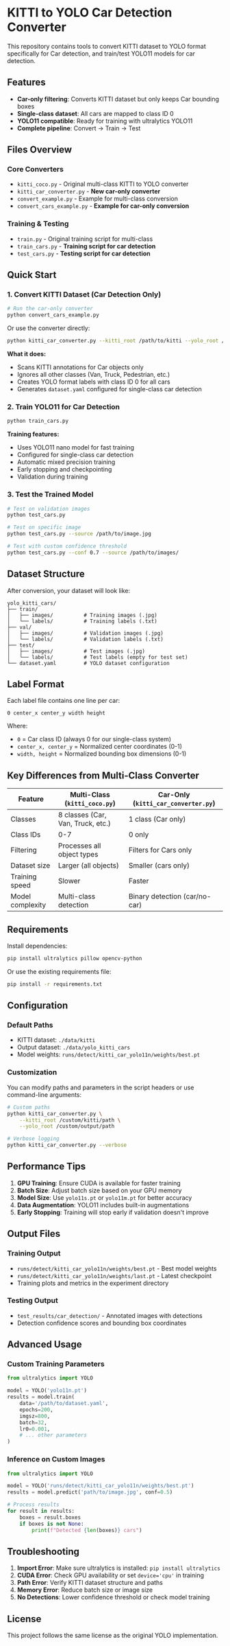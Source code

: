 # KITTI to YOLO Car Detection Converter

This repository contains tools to convert KITTI dataset to YOLO format specifically for Car detection, and train/test YOLO11 models for car detection.

## Features

- **Car-only filtering**: Converts KITTI dataset but only keeps Car bounding boxes
- **Single-class dataset**: All cars are mapped to class ID 0
- **YOLO11 compatible**: Ready for training with ultralytics YOLO11
- **Complete pipeline**: Convert → Train → Test

## Files Overview

### Core Converters
- `kitti_coco.py` - Original multi-class KITTI to YOLO converter
- `kitti_car_converter.py` - **New car-only converter**
- `convert_example.py` - Example for multi-class conversion
- `convert_cars_example.py` - **Example for car-only conversion**

### Training & Testing
- `train.py` - Original training script for multi-class
- `train_cars.py` - **Training script for car detection**
- `test_cars.py` - **Testing script for car detection**

## Quick Start

### 1. Convert KITTI Dataset (Car Detection Only)

```bash
# Run the car-only converter
python convert_cars_example.py
```

Or use the converter directly:
```bash
python kitti_car_converter.py --kitti_root /path/to/kitti --yolo_root /path/to/output
```

**What it does:**
- Scans KITTI annotations for Car objects only
- Ignores all other classes (Van, Truck, Pedestrian, etc.)
- Creates YOLO format labels with class ID 0 for all cars
- Generates `dataset.yaml` configured for single-class car detection

### 2. Train YOLO11 for Car Detection

```bash
python train_cars.py
```

**Training features:**
- Uses YOLO11 nano model for fast training
- Configured for single-class car detection
- Automatic mixed precision training
- Early stopping and checkpointing
- Validation during training

### 3. Test the Trained Model

```bash
# Test on validation images
python test_cars.py

# Test on specific image
python test_cars.py --source /path/to/image.jpg

# Test with custom confidence threshold
python test_cars.py --conf 0.7 --source /path/to/images/
```

## Dataset Structure

After conversion, your dataset will look like:
```
yolo_kitti_cars/
├── train/
│   ├── images/          # Training images (.jpg)
│   └── labels/          # Training labels (.txt)
├── val/
│   ├── images/          # Validation images (.jpg)
│   └── labels/          # Validation labels (.txt)
├── test/
│   ├── images/          # Test images (.jpg)
│   └── labels/          # Test labels (empty for test set)
└── dataset.yaml         # YOLO dataset configuration
```

## Label Format

Each label file contains one line per car:
```
0 center_x center_y width height
```
Where:
- `0` = Car class ID (always 0 for our single-class system)
- `center_x, center_y` = Normalized center coordinates (0-1)
- `width, height` = Normalized bounding box dimensions (0-1)

## Key Differences from Multi-Class Converter

| Feature | Multi-Class (`kitti_coco.py`) | Car-Only (`kitti_car_converter.py`) |
|---------|-------------------------------|-------------------------------------|
| Classes | 8 classes (Car, Van, Truck, etc.) | 1 class (Car only) |
| Class IDs | 0-7 | 0 only |
| Filtering | Processes all object types | Filters for Cars only |
| Dataset size | Larger (all objects) | Smaller (cars only) |
| Training speed | Slower | Faster |
| Model complexity | Multi-class detection | Binary detection (car/no-car) |

## Requirements

Install dependencies:
```bash
pip install ultralytics pillow opencv-python
```

Or use the existing requirements file:
```bash
pip install -r requirements.txt
```

## Configuration

### Default Paths
- KITTI dataset: `./data/kitti`
- Output dataset: `./data/yolo_kitti_cars`
- Model weights: `runs/detect/kitti_car_yolo11n/weights/best.pt`

### Customization
You can modify paths and parameters in the script headers or use command-line arguments:

```bash
# Custom paths
python kitti_car_converter.py \
    --kitti_root /custom/kitti/path \
    --yolo_root /custom/output/path

# Verbose logging
python kitti_car_converter.py --verbose
```

## Performance Tips

1. **GPU Training**: Ensure CUDA is available for faster training
2. **Batch Size**: Adjust batch size based on your GPU memory
3. **Model Size**: Use `yolo11s.pt` or `yolo11m.pt` for better accuracy
4. **Data Augmentation**: YOLO11 includes built-in augmentations
5. **Early Stopping**: Training will stop early if validation doesn't improve

## Output Files

### Training Output
- `runs/detect/kitti_car_yolo11n/weights/best.pt` - Best model weights
- `runs/detect/kitti_car_yolo11n/weights/last.pt` - Latest checkpoint
- Training plots and metrics in the experiment directory

### Testing Output  
- `test_results/car_detection/` - Annotated images with detections
- Detection confidence scores and bounding box coordinates

## Advanced Usage

### Custom Training Parameters

```python
from ultralytics import YOLO

model = YOLO('yolo11n.pt')
results = model.train(
    data='/path/to/dataset.yaml',
    epochs=200,
    imgsz=800,
    batch=32,
    lr0=0.001,
    # ... other parameters
)
```

### Inference on Custom Images

```python
from ultralytics import YOLO

model = YOLO('runs/detect/kitti_car_yolo11n/weights/best.pt')
results = model.predict('path/to/image.jpg', conf=0.5)

# Process results
for result in results:
    boxes = result.boxes
    if boxes is not None:
        print(f"Detected {len(boxes)} cars")
```

## Troubleshooting

1. **Import Error**: Make sure ultralytics is installed: `pip install ultralytics`
2. **CUDA Error**: Check GPU availability or set `device='cpu'` in training
3. **Path Error**: Verify KITTI dataset structure and paths
4. **Memory Error**: Reduce batch size or image size
5. **No Detections**: Lower confidence threshold or check model training

## License

This project follows the same license as the original YOLO implementation.
